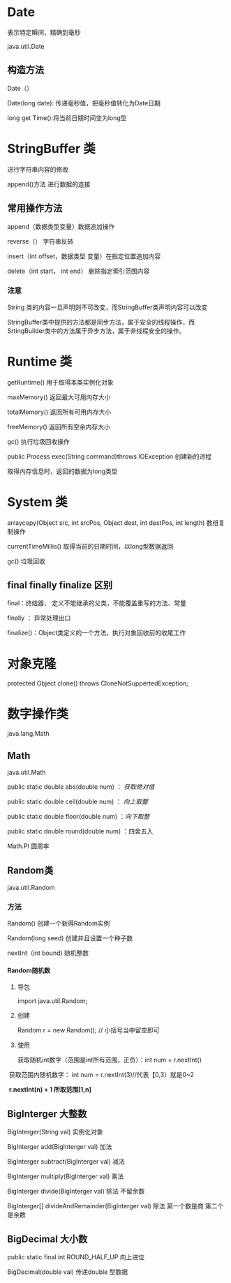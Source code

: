 # Date

表示特定瞬间，精确到毫秒

java.util.Date

## 构造方法

Date（）

Date(long date):  传递毫秒值，把毫秒值转化为Date日期

long get Time():将当前日期时间变为long型







# StringBuffer 类

进行字符串内容的修改

append()方法 进行数据的连接

## 常用操作方法

append（数据类型变量）数据追加操作

reverse（）   字符串反转

insert（int offset，数据类型 变量）在指定位置追加内容

delete（int start， int end） 删除指定索引范围内容

### 注意

String 类的内容一旦声明则不可改变，而StringBuffer类声明内容可以改变

StringBuffer类中提供的方法都是同步方法，属于安全的线程操作，而SrtingBuilder类中的方法属于异步方法，属于非线程安全的操作。



#  Runtime 类

getRuntime()  用于取得本类实例化对象

maxMemory()   返回最大可用内存大小

totalMemory()   返回所有可用内存大小

freeMemory()   返回所有空余内存大小

gc()  执行垃圾回收操作

public Process exec(String command)throws IOException  创建新的进程

取得内存信息时，返回的数据为long类型







# System 类

arraycopy(Object src, int srcPos, Object dest, int destPos, int length)  数组复制操作

currentTimeMillis()  取得当前的日期时间，以long型数据返回

gc()  垃圾回收  

##   final     finally   finalize 区别

final：终结器、 定义不能继承的父类，不能覆盖重写的方法、常量

finally ：    异常处理出口

finalize()：Object类定义的一个方法，执行对象回收前的收尾工作





# 对象克隆

protected Object clone() throws CloneNotSuppertedException;



# 数字操作类

java.lang.Math

## Math

java.util.Math

public static double abs(double num) ：    *获取绝对值*

public static double ceil(double num)  ：    *向上取整*

public static double floor(double num)   ：*向下取整*

public static double  round(double num)  ：四舍五入

Math.PI 圆周率

## Random类

java.util.Random

### 方法

Random()   创建一个新得Random实例

Random(long seed)    创建并且设置一个种子数

nextInt（int bound)    随机整数

####  Random随机数

1. 导包

   import java.util.Random;

2. 创建

   Random r = new Random(); // 小括号当中留空即可

   

3. 使用

   获取随机int数字（范围是int所有范围，正负）：int num = r.nextInt()

​    获取范围内随机数字： int num = r.nextInt(3)//代表【0,3）就是0~2

​      **r.nextInt(n) + 1 所取范围[1,n]**





## BigInterger   大整数

BigInterger(String val)       实例化对象

BigInterger add(BigInterger val)    加法

BigInterger subtract(BigInterger val)     减法

BigInterger multiply(BigInterger val)         乘法

BigInterger divide(BigInterger val)         除法   不留余数

BigInterger[] divideAndRemainder(BigInterger val)     除法  第一个数是商  第二个是余数



## BigDecimal  大小数

public static final int ROUND_HALF_UP  向上进位

BigDecimal(double val)    传递double 型数据






